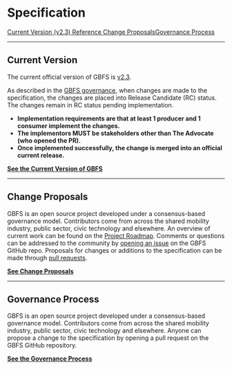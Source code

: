 # Specification

<div class="landing-page">
    <a class="button" href="reference">Current Version (v2.3) Reference </a><a class="button" href="change-proposals">Change Proposals</a><a class="button" href="process">Governance Process</a>
</div>

<hr>

## Current Version
The current official version of GBFS is [v2.3](reference).  

As described in the [GBFS governance](process),
when changes are made to the specification, the changes are placed into Release Candidate (RC) status. The changes remain in RC status pending implementation.

* **Implementation requirements are that at least 1 producer and 1 consumer implement the changes.**
* **The implementors MUST be stakeholders other than The Advocate (who opened the PR).**
* **Once implemented successfully, the change is merged into an official current release.**

**[See the Current Version of GBFS](reference)**

<hr>

## Change Proposals

GBFS is an open source project developed under a consensus-based governance model. Contributors come from across the shared mobility industry, public sector, civic technology and elsewhere. An overview of current work can be found on the [Project Roadmap](https://github.com/NABSA/gbfs/wiki/Project-Roadmap). Comments or questions can be addressed to the community by [opening an issue](https://github.com/NABSA/gbfs/issues) on the GBFS GitHub repo. Proposals for changes or additions to the specification can be made through [pull requests](https://github.com/NABSA/gbfs/pulls).

**[See Change Proposals](change-proposals)**

<hr>

## Governance Process

GBFS is an open source project developed under a consensus-based governance model. Contributors come from across the shared mobility industry, public sector, civic technology and elsewhere. Anyone can propose a change to the specification by opening a pull request on the GBFS GitHub repository.


**[See the Governance Process](process)**